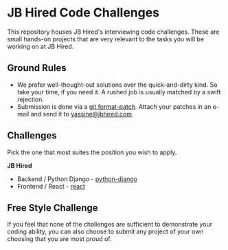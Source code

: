 # JB Hired Code Challenges

This repository houses JB Hired's interviewing code challenges. These are small hands-on
projects that are very relevant to the tasks you will be working on at JB Hired.


## Ground Rules

* We prefer well-thought-out solutions over the quick-and-dirty kind. So take your time,
  if you need it. A rushed job is usually matched by a swift rejection.
* Submission is done via a [git format-patch](https://git-scm.com/docs/git-format-patch). Attach
  your patches in an e-mail and send it to [yassine@jbhired.com](mailto:yassine@jbhired.com).


## Challenges

Pick the one that most suites the position you wish to apply.

**JB Hired**

* Backend / Python Django - [python-django](https://gitlab.com/jbengine/challenges/tree/master/python-django)
* Frontend / React - [react](https://gitlab.com/jbengine/challenges/tree/master/react)


## Free Style Challenge

If you feel that none of the challenges are sufficient to demonstrate your coding ability,
you can also choose to submit any project of your own choosing that you are most proud of.
